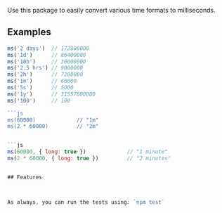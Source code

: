

Use this package to easily convert various time formats to milliseconds.

## Examples

```js
ms('2 days')  // 172800000
ms('1d')      // 86400000
ms('10h')     // 36000000
ms('2.5 hrs') // 9000000
ms('2h')      // 7200000
ms('1m')      // 60000
ms('5s')      // 5000
ms('1y')      // 31557600000
ms('100')     // 100

```js
ms(60000)             // "1m"
ms(2 * 60000)         // "2m"


```js
ms(60000, { long: true })             // "1 minute"
ms(2 * 60000, { long: true })         // "2 minutes"


## Features



As always, you can run the tests using: `npm test`
